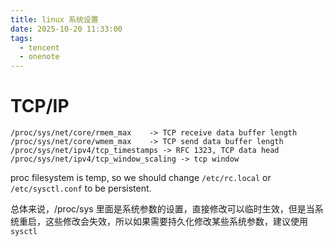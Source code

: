 ```yaml
---
title: linux 系统设置
date: 2025-10-20 11:33:00
tags:
  - tencent
  - onenote
---
```

# TCP/IP
```shell
/proc/sys/net/core/rmem_max    -> TCP receive data buffer length
/proc/sys/net/core/wmem_max    -> TCP send data buffer length
/proc/sys/net/ipv4/tcp_timestamps -> RFC 1323, TCP data head
/proc/sys/net/ipv4/tcp_window_scaling -> tcp window
```

proc filesystem is temp, so we should change `/etc/rc.local` or `/etc/sysctl.conf` to be persistent.

总体来说，/proc/sys 里面是系统参数的设置，直接修改可以临时生效，但是当系统重启，这些修改会失效，所以如果需要持久化修改某些系统参数，建议使用 `sysctl` 